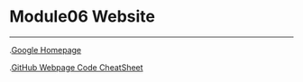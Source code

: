 # Module06 Website
---


.[Google Homepage](https://www.google.com "Google's Homepage")

.[GitHub Webpage Code CheatSheet](https://github.com/adam-p/markdown-here/wiki/Markdown-Cheatsheet)
